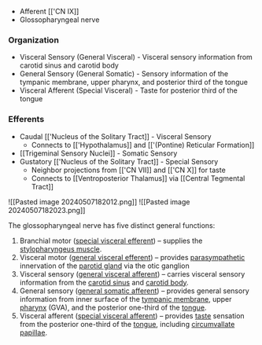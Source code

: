 - Afferent [['CN IX]]
- Glossopharyngeal nerve
### Organization
- Visceral Sensory (General Visceral) - Visceral sensory information from carotid sinus and carotid body
- General Sensory (General Somatic) - Sensory information of the tympanic membrane, upper pharynx, and posterior third of the tongue
- Visceral Afferent (Special Visceral) - Taste for posterior third of the tongue
### Efferents
- Caudal [['Nucleus of the Solitary Tract]] - Visceral Sensory
	- Connects to [['Hypothalamus]] and [['(Pontine) Reticular Formation]]
- [[Trigeminal Sensory Nuclei]] - Somatic Sensory
- Gustatory [['Nucleus of the Solitary Tract]] - Special Sensory
	- Neighbor projections from [['CN VII]] and [['CN X]] for taste
	- Connects to [[Ventroposterior Thalamus]] via [[Central Tegmental Tract]]

![[Pasted image 20240507182012.png]]
![[Pasted image 20240507182023.png]]


The glossopharyngeal nerve has five distinct general functions:

1. Branchial motor ([special visceral efferent](https://en.wikipedia.org/wiki/Special_visceral_efferent "Special visceral efferent")) – supplies the [stylopharyngeus muscle](https://en.wikipedia.org/wiki/Stylopharyngeus_muscle "Stylopharyngeus muscle").
2. Visceral motor ([general visceral efferent](https://en.wikipedia.org/wiki/General_visceral_efferent "General visceral efferent")) – provides [parasympathetic](https://en.wikipedia.org/wiki/Parasympathetic "Parasympathetic") innervation of the [parotid gland](https://en.wikipedia.org/wiki/Parotid_gland "Parotid gland") via the otic ganglion
3. Visceral sensory ([general visceral afferent](https://en.wikipedia.org/wiki/General_visceral_afferent "General visceral afferent")) – carries visceral sensory information from the [carotid sinus](https://en.wikipedia.org/wiki/Carotid_sinus "Carotid sinus") and [carotid body](https://en.wikipedia.org/wiki/Carotid_body "Carotid body").
4. General sensory ([general somatic afferent](https://en.wikipedia.org/wiki/General_somatic_afferent "General somatic afferent")) – provides general sensory information from inner surface of the [tympanic membrane](https://en.wikipedia.org/wiki/Tympanic_membrane "Tympanic membrane"), upper [pharynx](https://en.wikipedia.org/wiki/Pharynx "Pharynx") (GVA), and the posterior one-third of the [tongue](https://en.wikipedia.org/wiki/Tongue "Tongue").
5. Visceral afferent ([special visceral afferent](https://en.wikipedia.org/wiki/Special_visceral_afferent "Special visceral afferent")) – provides [taste](https://en.wikipedia.org/wiki/Taste "Taste") sensation from the posterior one-third of the [tongue](https://en.wikipedia.org/wiki/Tongue "Tongue"), including [circumvallate papillae](https://en.wikipedia.org/wiki/Circumvallate_papillae "Circumvallate papillae").